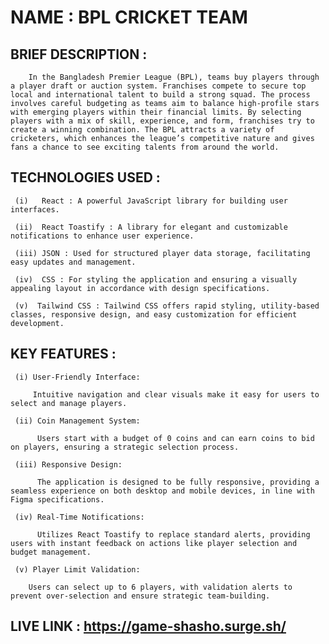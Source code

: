 
#  NAME :  BPL CRICKET TEAM 

##  BRIEF DESCRIPTION :
        In the Bangladesh Premier League (BPL), teams buy players through a player draft or auction system. Franchises compete to secure top local and international talent to build a strong squad. The process involves careful budgeting as teams aim to balance high-profile stars with emerging players within their financial limits. By selecting players with a mix of skill, experience, and form, franchises try to create a winning combination. The BPL attracts a variety of cricketers, which enhances the league’s competitive nature and gives fans a chance to see exciting talents from around the world.


##  TECHNOLOGIES USED :

     (i)   React : A powerful JavaScript library for building user interfaces.

     (ii)  React Toastify : A library for elegant and customizable notifications to enhance user experience.

     (iii) JSON : Used for structured player data storage, facilitating easy updates and management.

     (iv)  CSS : For styling the application and ensuring a visually appealing layout in accordance with design specifications.

     (v)  Tailwind CSS : Tailwind CSS offers rapid styling, utility-based classes, responsive design, and easy customization for efficient development.


##  KEY FEATURES :

     (i) User-Friendly Interface:

         Intuitive navigation and clear visuals make it easy for users to select and manage players.

     (ii) Coin Management System:

          Users start with a budget of 0 coins and can earn coins to bid on players, ensuring a strategic selection process.

     (iii) Responsive Design:

          The application is designed to be fully responsive, providing a seamless experience on both desktop and mobile devices, in line with Figma specifications.

     (iv) Real-Time Notifications:

          Utilizes React Toastify to replace standard alerts, providing users with instant feedback on actions like player selection and budget management.

     (v) Player Limit Validation:

        Users can select up to 6 players, with validation alerts to prevent over-selection and ensure strategic team-building. 


##  LIVE LINK :  https://game-shasho.surge.sh/